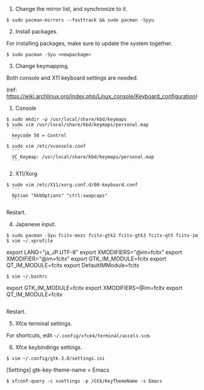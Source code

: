 1. Change the mirror list, and synchronize to it.

```
$ sudo pacman-mirrors --fasttrack && sudo pacman -Syyu
```

2. Install packages.

For installing packages, make sure to update the system together.

```
$ sudo pacman -Syu <newpackage>
```

3. Change keymapping.

Both console and X11 keyboard settings are needed.

(ref: https://wiki.archlinux.org/index.php/Linux_console/Keyboard_configuration)

  1. Console

  ```
  $ sudo mkdir -p /usr/local/share/kbd/keymaps
  $ sudo vim /usr/local/share/kbd/keymaps/personal.map
    ```
    keycode 58 = Control
    ```
  $ sudo vim /etc/vconsole.conf
    ```
    VC Keymap: /usr/local/share/kbd/keymaps/personal.map
    ```
  ```

  2. X11/Xorg

  ```
  $ sudo vim /etc/X11/xorg.conf.d/00-keyboard.conf
    ```
    Option "XkbOptions" "ctrl:swapcaps"
    ```
  ```

Restart.

4. Japanese input.

```
$ sudo pacman -Syu fcitx-mozc fcitx-gtk2 fcitx-gtk3 fcitx-qt5 fcitx-im
$ vim ~/.xprofile
  ```
  export LANG="ja_JP.UTF-8"
  export XMODIFIERS="@im=fcitx"
  export XMODIFIER="@im=fcitx"
  export GTK_IM_MODULE=fcitx
  export QT_IM_MODULE=fcitx
  export DefaultIMModule=fcitx
  ```
$ vim ~/.bashrc
  ```
  export GTK_IM_MODULE=fcitx
  export XMODIFIERS=@im=fcitx
  export QT_IM_MODULE=fcitx
  ```
```

Restart.

5. Xfce terminal settings.

For shortcuts, edit `~/.config/xfce4/terminal/accels.scm`.

6. Xfce keybindings settings.

```
$ vim ~/.config/gtk-3.0/settings.ini
  ```
  [Settings]
  gtk-key-theme-name = Emacs
  ```
$ xfconf-query -c xsettings -p /Gtk/KeyThemeName -s Emacs
```
